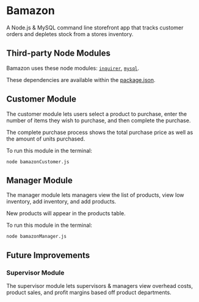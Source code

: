 # Bamazon
A Node.js &amp; MySQL command line storefront app that tracks customer orders and depletes stock from a stores inventory.

## Third-party Node Modules

Bamazon uses these node modules: 
[`inquirer`](https://www.npmjs.com/package/inquirer), [`mysql`](https://www.npmjs.com/package/mysql).

These dependencies are available within the  [package.json](https://github.com/PReijerkerk/Bamazon/blob/master/package-lock.json).

## Customer Module

The customer module lets users select a product to purchase, enter the number of items they wish to purchase, and then complete the purchase.

The complete purchase process shows the total purchase price as well as the amount of units purchased.

To run this module in the terminal:

`node bamazonCustomer.js`

## Manager Module

The manager module lets managers view the list of products, view low inventory, add inventory, and add products.

New products will appear in the products table.

To run this module in the terminal:

`node bamazonManager.js`

## Future Improvements

### Supervisor Module

The supervisor module lets supervisors &amp; managers view overhead costs, product sales, and profit margins based off product departments.

